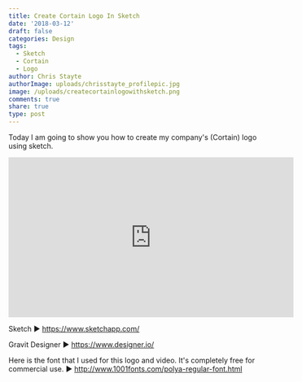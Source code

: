 ```yaml
---
title: Create Cortain Logo In Sketch
date: '2018-03-12'
draft: false
categories: Design
tags:
  - Sketch
  - Cortain
  - Logo
author: Chris Stayte
authorImage: uploads/chrisstayte_profilepic.jpg
image: /uploads/createcortainlogowithsketch.png
comments: true
share: true
type: post
---
```

Today I am going to show you how to create my company's (Cortain) logo using sketch.

<iframe width="560" height="315" src="https://www.youtube.com/embed/E6LWyl8lx1Q" frameborder="0" allow="autoplay; encrypted-media" allowfullscreen></iframe>

<!--more-->

Sketch  ▶ https://www.sketchapp.com/

Gravit Designer  ▶ https://www.designer.io/



Here is the font that I used for this logo and video. It's completely free for commercial use. ▶ http://www.1001fonts.com/polya-regular-font.html
